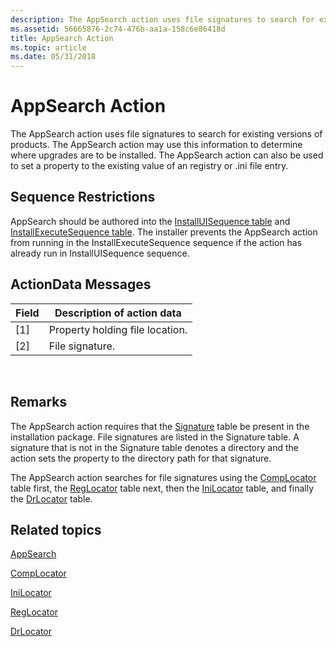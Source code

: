 ```yaml
---
description: The AppSearch action uses file signatures to search for existing versions of products.
ms.assetid: 56665876-2c74-476b-aa1a-158c6e86418d
title: AppSearch Action
ms.topic: article
ms.date: 05/31/2018
---
```


# AppSearch Action

The AppSearch action uses file signatures to search for existing versions of products. The AppSearch action may use this information to determine where upgrades are to be installed. The AppSearch action can also be used to set a property to the existing value of an registry or .ini file entry.

## Sequence Restrictions

AppSearch should be authored into the [InstallUISequence table](installuisequence-table.md) and [InstallExecuteSequence table](installexecutesequence-table.md). The installer prevents the AppSearch action from running in the InstallExecuteSequence sequence if the action has already run in InstallUISequence sequence.

## ActionData Messages



| Field | Description of action data      |
|-------|---------------------------------|
| \[1\] | Property holding file location. |
| \[2\] | File signature.                 |



 

## Remarks

The AppSearch action requires that the [Signature](signature-table.md) table be present in the installation package. File signatures are listed in the Signature table. A signature that is not in the Signature table denotes a directory and the action sets the property to the directory path for that signature.

The AppSearch action searches for file signatures using the [CompLocator](complocator-table.md) table first, the [RegLocator](reglocator-table.md) table next, then the [IniLocator](inilocator-table.md) table, and finally the [DrLocator](drlocator-table.md) table.

## Related topics

<dl> <dt>

[AppSearch](appsearch-table.md)
</dt> <dt>

[CompLocator](complocator-table.md)
</dt> <dt>

[IniLocator](inilocator-table.md)
</dt> <dt>

[RegLocator](reglocator-table.md)
</dt> <dt>

[DrLocator](drlocator-table.md)
</dt> </dl>

 

 



